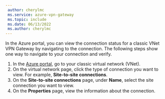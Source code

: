 ```yaml
---
 author: cherylmc
 ms.service: azure-vpn-gateway
 ms.topic: include
 ms.date: 06/13/2022
 ms.author: cherylmc
---
```

In the Azure portal, you can view the connection status for a classic VNet VPN Gateway by navigating to the connection. The following steps show one way to navigate to your connection and verify.

1. In the [Azure portal](https://portal.azure.com), go to your classic virtual network (VNet).
1. On the virtual network page, click the type of connection you want to view. For example, **Site-to-site connections**.
1. On the **Site-to-site connections** page, under **Name**, select the site connection you want to view.
1. On the **Properties** page, view the information about the connection.